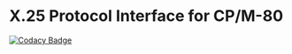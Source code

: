 # X.25 Protocol Interface for CP/M-80

[![Codacy Badge](https://api.codacy.com/project/badge/Grade/e527a5fdef7c48fba24f05fc609ba79d)](https://app.codacy.com/gh/BAN-AI-X25/cpm-x25?utm_source=github.com&utm_medium=referral&utm_content=BAN-AI-X25/cpm-x25&utm_campaign=Badge_Grade_Settings)
